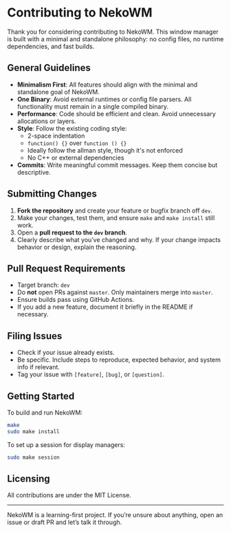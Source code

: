 # Contributing to NekoWM

Thank you for considering contributing to NekoWM. This window manager is built with a minimal and standalone philosophy: no config files, no runtime dependencies, and fast builds.

## General Guidelines

- **Minimalism First**: All features should align with the minimal and standalone goal of NekoWM.
- **One Binary**: Avoid external runtimes or config file parsers. All functionality must remain in a single compiled binary.
- **Performance**: Code should be efficient and clean. Avoid unnecessary allocations or layers.
- **Style**: Follow the existing coding style:
  - 2-space indentation
  - `function() {}` over `function () {}`
  - Ideally follow the allman style, though it's not enforced
  - No C++ or external dependencies
- **Commits**: Write meaningful commit messages. Keep them concise but descriptive.

## Submitting Changes

1. **Fork the repository** and create your feature or bugfix branch off `dev`.
2. Make your changes, test them, and ensure `make` and `make install` still work.
3. Open a **pull request to the `dev` branch**.
4. Clearly describe what you’ve changed and why. If your change impacts behavior or design, explain the reasoning.

## Pull Request Requirements

- Target branch: `dev`
- Do **not** open PRs against `master`. Only maintainers merge into `master`.
- Ensure builds pass using GitHub Actions.
- If you add a new feature, document it briefly in the README if necessary.

## Filing Issues

- Check if your issue already exists.
- Be specific. Include steps to reproduce, expected behavior, and system info if relevant.
- Tag your issue with `[feature]`, `[bug]`, or `[question]`.

## Getting Started

To build and run NekoWM:

```sh
make
sudo make install
````

To set up a session for display managers:

```sh
sudo make session
```

## Licensing

All contributions are under the MIT License.

---

NekoWM is a learning-first project. If you’re unsure about anything, open an issue or draft PR and let’s talk it through.
